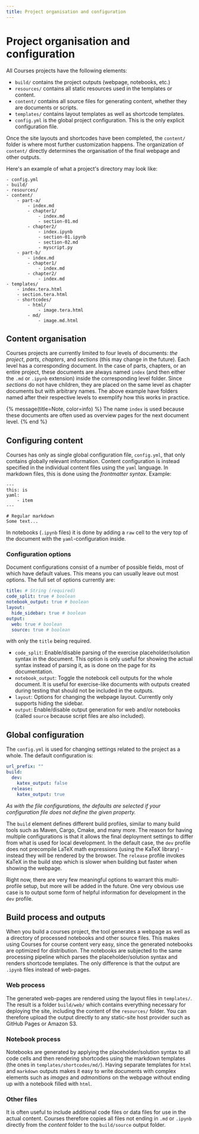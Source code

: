 ```yaml
---
title: Project organisation and configuration
---
```


# Project organisation and configuration

All Courses projects have the following elements:
- `build/` contains the project outputs (webpage, notebooks, etc.)
- `resources/` contains all static resources used in the templates or content.
- `content/` contains all source files for generating content, whether they are documents or scripts.
- `templates/` contains layout templates as well as shortcode templates.
- `config.yml` is the global project configuration. This is the only explicit configuration file.

Once the site layouts and shortcodes have been completed, the `content/` folder is where most further customization happens. The organization of `content/` directly determines the organisation of the final webpage and other outputs.

Here's an example of what a project's directory may look like:
```plain
- config.yml
- build/
- resources/
- content/
    - part-a/
        - index.md
        - chapter1/
            - index.md
            - section-01.md
        - chapter2/
            - index.ipynb
            - section-01.ipynb
            - section-02.md
            - myscript.py
    - part-b/
        - index.md
        - chapter1/
            - index.md
        - chapter2/
            - index.md
- templates/
    - index.tera.html
    - section.tera.html
    - shortcodes/
        - html/
            - image.tera.html
        - md/
            - image.md.html
```

## Content organisation

Courses projects are currently limited to four levels of documents: *the project*, *parts*, *chapters*, and *sections* (this may change in the future). Each level has a corresponding document. In the case of parts, chapters, or an entire project, these documents are always named `index` (and then either the `.md` or `.ipynb` extension) inside the corresponding level folder. Since *sections* do not have children, they are placed on the same level as chapter documents but with arbitrary names. The above example have folders named after their respective levels to exemplify how this works in practice. 

{% message(title=Note, color=info) %}
The name `index` is used because these documents are often used as overview pages for the next document level. 
{% end %}

## Configuring content
Courses has only as single global configuration file, `config.yml`, that only contains globally relevant information. Content configuration is instead specified in the individual content files using the `yaml` language. In markdown  files, this is done using the *frontmatter syntax*. Example:

```plain
---
this: is
yaml:
    - item
---

# Regular markdown
Some text...
```

In notebooks (`.ipynb` files) it is done by adding a `raw` cell to the very top of the document with the `yaml`-configuration inside.

### Configuration options 
Document configurations consist of a number of possible fields, most of which have default values. This means you can usually leave out most options. The full set of options currently are:
```yaml
title: # String (required)
code_split: true # boolean
notebook_output: true # boolean
layout:
  hide_sidebar: true # boolean
output:
  web: true # boolean
  source: true # boolean
```
with only the `title` being required.

- `code_split`: Enable/disable parsing of the exercise placeholder/solution syntax in the document. This option is only useful for showing the actual syntax instead of parsing it, as is done on the page for its documentation.
- `notebook_output`: Toggle the notebook cell outputs for the whole document. It is useful for exercise-like documents with outputs created during testing that should not be included in the outputs.
- `layout`: Options for changing the webpage layout. Currently only supports hiding the sidebar.
- `output`: Enable/disable output generation for web and/or notebooks (called `source` because script files are also included).

## Global configuration
The `config.yml` is used for changing settings related to the project as a whole. The default configuration is:
```yaml
url_prefix: ""
build:
  dev:
    katex_output: false
  release:
    katex_output: true
```
*As with the file configurations, the defaults are selected if your configuration file does not define the given property.*

The `build` element defines different build profiles, similar to many build tools such as Maven, Cargo, Cmake, and many more. The reason for having multiple configurations is that it allows the final deployment settings to differ from what is used for local development. In the default case, the `dev` profile does not precompile LaTeX math expressions (using the KaTeX library) - instead they will be rendered by the browser. The `release` profile invokes KaTeX in the build step which is slower when building but faster when showing the webpage. 

Right now, there are very few meaningful options to warrant this multi-profile setup, but more will be added in the future. One very obvious use case is to output some form of helpful information for development in the `dev` profile.


## Build process and outputs
When you build a courses project, the tool generates a webpage as well as a directory of processed notebooks and other source files. This makes using Courses for course content very easy, since the generated notebooks are optimized for distribution. The notebooks are subjected to the same processing pipeline which parses the placeholder/solution syntax and renders shortcode templates. The only difference is that the output are `.ipynb` files instead of web-pages.

### Web process
The generated web-pages are rendered using the layout files in `templates/`. The result is a folder `build/web/` which contains everything necessary for deploying the site, including the content of the `resources/` folder. You can therefore upload the output directly to any static-site host provider such as GitHub Pages or Amazon S3. 

### Notebook process
Notebooks are generated by applying the placeholder/solution syntax to all code cells and then rendering shortcodes using the markdown templates (the ones in `templates/shortcodes/md/`). Having separate templates for `html` and `markdown` outputs makes it easy to write documents with complex elements such as *images* and *admonitions* on the webpage without ending up with a notebook filled with `html`. 


### Other files

It is often useful to include additional code files or data files for use in the actual content. Courses therefore copies all files not ending in `.md` or `.ipynb` directly from the *content* folder to the `build/source` output folder.


